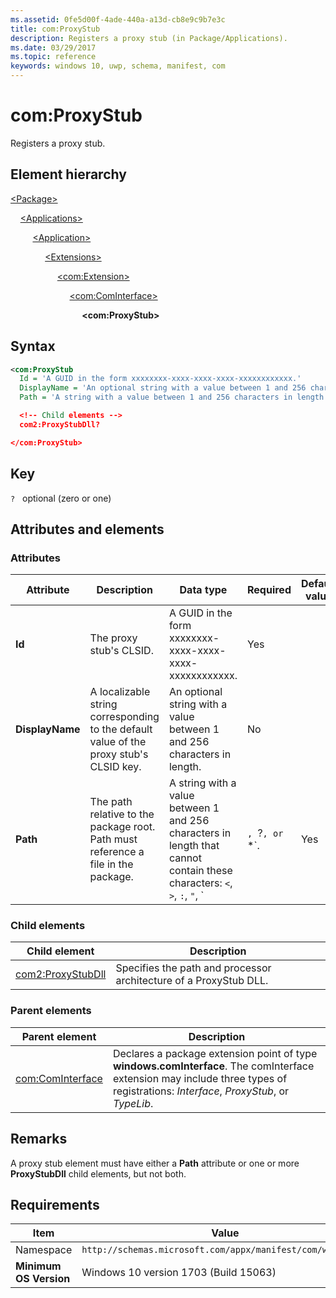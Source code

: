 ```yaml
---
ms.assetid: 0fe5d00f-4ade-440a-a13d-cb8e9c9b7e3c
title: com:ProxyStub
description: Registers a proxy stub (in Package/Applications). 
ms.date: 03/29/2017
ms.topic: reference
keywords: windows 10, uwp, schema, manifest, com
---
```


# com:ProxyStub

Registers a proxy stub.

## Element hierarchy

[\<Package\>](element-package.md)

&nbsp;&nbsp;&nbsp;&nbsp;[\<Applications\>](element-applications.md)

&nbsp;&nbsp;&nbsp;&nbsp; &nbsp;&nbsp;&nbsp;&nbsp;[\<Application\>](element-application.md)

&nbsp;&nbsp;&nbsp;&nbsp; &nbsp;&nbsp;&nbsp;&nbsp; &nbsp;&nbsp;&nbsp;&nbsp;[\<Extensions\>](element-1-extensions.md)

&nbsp;&nbsp;&nbsp;&nbsp; &nbsp;&nbsp;&nbsp;&nbsp; &nbsp;&nbsp;&nbsp;&nbsp; &nbsp;&nbsp;&nbsp;&nbsp;[\<com:Extension\>](element-com-extension.md)

&nbsp;&nbsp;&nbsp;&nbsp; &nbsp;&nbsp;&nbsp;&nbsp; &nbsp;&nbsp;&nbsp;&nbsp; &nbsp;&nbsp;&nbsp;&nbsp; &nbsp;&nbsp;&nbsp;&nbsp;[\<com:ComInterface\>](element-com-cominterface.md)

&nbsp;&nbsp;&nbsp;&nbsp; &nbsp;&nbsp;&nbsp;&nbsp; &nbsp;&nbsp;&nbsp;&nbsp; &nbsp;&nbsp;&nbsp;&nbsp; &nbsp;&nbsp;&nbsp;&nbsp; &nbsp;&nbsp;&nbsp;&nbsp;**\<com:ProxyStub\>**

## Syntax

```xml
<com:ProxyStub
  Id = 'A GUID in the form xxxxxxxx-xxxx-xxxx-xxxx-xxxxxxxxxxxx.'
  DisplayName = 'An optional string with a value between 1 and 256 characters in length. This string is localizable.'
  Path = 'A string with a value between 1 and 256 characters in length that cannot contain these characters: <, >, :, ", |, ?, or *. >.'

  <!-- Child elements -->
  com2:ProxyStubDll?

</com:ProxyStub>
```

## Key

`?`    optional (zero or one)  

## Attributes and elements

### Attributes

| Attribute | Description | Data type | Required | Default value |
|-|-|-|-|-|
| **Id** | The proxy stub's CLSID. | A GUID in the form xxxxxxxx-xxxx-xxxx-xxxx-xxxxxxxxxxxx. | Yes |  |
| **DisplayName** | A localizable string corresponding to the default value of the proxy stub's CLSID key. | An optional string with a value between 1 and 256 characters in length. | No |  |
| **Path** | The path relative to the package root. Path must reference a file in the package. | A string with a value between 1 and 256 characters in length that cannot contain these characters: `<`, `>`, `:`, `"`, `|`, `?`, or `*`. | Yes |  |

### Child elements

| Child element | Description |
|-|-|
| [com2:ProxyStubDll](element-com2-proxystubdll.md) | Specifies the path and processor architecture of a ProxyStub DLL. |

### Parent elements

| Parent element | Description |
|-|-|
| [com:ComInterface](element-com-cominterface.md) | Declares a package extension point of type **windows.comInterface**. The comInterface extension may include three types of registrations: *Interface*, *ProxyStub*, or *TypeLib*. |

## Remarks

A proxy stub element must have either a **Path** attribute or one or more **ProxyStubDll** child elements, but not both.

## Requirements

| Item  | Value  |
|--|--|
| Namespace | `http://schemas.microsoft.com/appx/manifest/com/windows10` |
| **Minimum OS Version** | Windows 10 version 1703 (Build 15063) |
